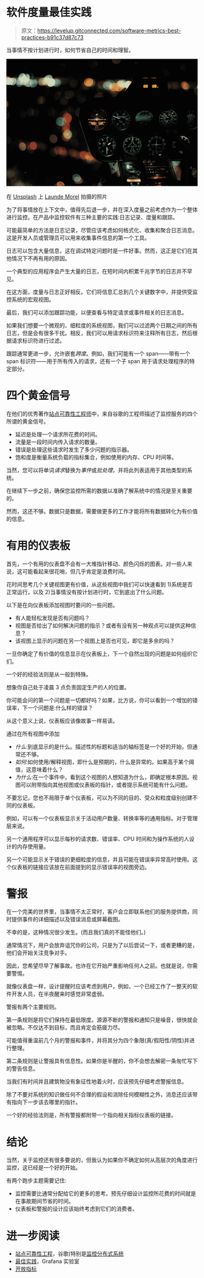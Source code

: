 # 软件度量最佳实践

> 原文：<https://levelup.gitconnected.com/software-metrics-best-practices-b91c37d87c73>

当事情不按计划进行时，如何节省自己的时间和理智。

![](img/bbcd06756af05bf15b22fe00f805524b.png)

在 [Unsplash](https://unsplash.com/?utm_source=unsplash&utm_medium=referral&utm_content=creditCopyText) 上 [Launde Morel](https://unsplash.com/@laundemrl?utm_source=unsplash&utm_medium=referral&utm_content=creditCopyText) 拍摄的照片

为了将事情放在上下文中，值得先后退一步，并在深入度量之前考虑作为一个整体进行监控。在产品中监控软件有三种主要的实践:日志记录、度量和跟踪。

可能最简单的方法是日志记录，尽管应该考虑如何格式化、收集和聚合日志消息。这是开发人员或管理员可以用来收集事件信息的第一个工具。

日志可以包含大量信息，这在调试特定问题时是一件好事。然而，这正是它们在其他情况下不再有用的原因。

一个典型的应用程序会产生大量的日志，在短时间内积累千兆字节的日志并不罕见。

在这方面，度量与日志正好相反。它们将信息汇总到几个关键数字中，并提供受监控系统的宏观视图。

最后，我们可以添加跟踪功能，以便查看与特定请求或事件相关的日志消息。

如果我们想要一个微观的、细粒度的系统视图，我们可以过滤两个日期之间的所有日志，但是会有很多干扰。相反，我们可以用请求标识符来注释所有日志，然后根据请求标识符进行过滤。

跟踪通常更进一步，允许嵌套*跨度*。例如，我们可能有一个 span——带有一个 span 标识符——用于所有传入的请求，还有一个子 span 用于请求处理程序的特定部分。

# 四个黄金信号

在他们的优秀著作[站点可靠性工程师](https://sre.google/sre-book/table-of-contents/)中，来自谷歌的工程师描述了监控服务的四个所谓的黄金信号。

*   延迟是处理一个请求所花费的时间。
*   流量是一段时间内传入请求的数量。
*   错误是处理这些请求时发生了多少问题的指示器。
*   饱和度是衡量系统负载的指标集合，例如使用的内存、CPU 时间等。

当然，您可以将单词*请求*替换为*事件*或*批处理*，并将此列表适用于其他类型的系统。

在继续下一步之前，确保您监控所需的数据以准确了解系统中的情况是至关重要的。

然而，这还不够。数据只是数据，需要做更多的工作才能将所有数据转化为有价值的信息。

# 有用的仪表板

首先，一个有用的仪表盘不会有一大堆指针移动、颜色闪烁的图表。对一些人来说，这可能看起来很花哨，但几乎肯定是浪费时间。

花时间思考几个关键视图更有价值，从这些视图中我们可以快速看到 1)系统是否正常运行，以及 2)当事情没有按计划进行时，它到底出了什么问题。

以下是在向仪表板添加视图时要问的一些问题。

*   有人能轻松发现是否有问题吗？
*   视图是否给出了如何解决问题的指示？或者有没有另一种观点可以提供这种信息？
*   该视图上显示的问题在另一个视图上是否也可见，即它是多余的吗？

一旦你确定了有价值的信息显示在仪表板上，下一个自然出现的问题是如何组织它们。

一个好的经验法则是从一般到特殊。

想象你自己处于凌晨 3 点负责固定生产的人的位置。

你可能会问的第一个问题是一切都好吗？如果，比方说，你可以看到一个增加的错误率，下一个问题是:什么样的错误？

从这个意义上说，仪表板应该像故事一样易读。

通过在所有视图中添加

*   *什么*:到底显示的是什么。描述性的标题和适当的轴标签是一个好的开始，但通常还不够。
*   *如何*:如何使用/解释视图，即什么是预期的，什么是异常的。如果高于某个阈值，这意味着什么？
*   *为什么*:在一个事件中，看到这个视图的人想知道为什么，即确定根本原因。视图可以附带指向其他视图或仪表板的指针，或者提示系统可能有什么问题。

不要忘记，您也不局限于单个仪表板，可以为不同的目的、受众和粒度级别创建不同的仪表板。

例如，可以有一个仪表板显示关于活动用户数量、转换率等的通用指标。对于管理层来说。

另一个通用程序可以显示每秒的请求数、错误率、CPU 时间和为操作系统的人设计的内存使用量。

另一个可能显示关于错误的更细粒度的信息，并且可能在错误率异常高时使用。这个仪表板的链接应该放在前面提到的显示错误率的视图旁边。

# 警报

在一个完美的世界里，当事情不太正常时，客户会立即联系他们的服务提供商，同时提供事件的详细描述以及错误消息或屏幕截图。

不幸的是，这种情况很少发生。(而且我们真的不能怪他们。)

通常情况下，用户会放弃诅咒你的公司，只是为了以后尝试一下，或者更糟的是，他们会开始关注竞争对手。

因此，您希望尽早了解事故。也许在它开始严重影响任何人之前。也就是说，你需要警惕。

就像仪表盘一样，设计提醒时应该考虑到用户，例如，一个已经工作了一整天的软件开发人员，在半夜醒来时感觉非常虚弱。

警报有两个主要规则。

第一条规则是将它们保持在最低限度。源源不断的警报和通知只是噪音，很快就会被忽略。不仅达不到目标，而且肯定会筋疲力尽。

可能值得重温前几个月的警报和事件，并将其分为四个象限(真/假阳性/阴性)并进行整理。

第二条规则是让警报具有信息性。如果你是半醒的，你不会想去解密一条匆忙写下的警告信息。

当我们有时间并且建筑物没有象征性地着火时，应该预先仔细考虑警报信息。

除了不要对系统的知识做任何不合理的假设和消除任何模糊性之外，消息还应该带有指向下一步该去哪里的指针。

一个好的经验法则是，所有警报都附带一个指向相关指标仪表板的链接。

# 结论

当然，关于监控还有很多要说的，但我认为如果你不确定如何从高层次的角度进行监控，这已经是一个好的开始。

有两个跑步主题需要记住:

*   监控需要比通常分配给它的更多的思考。预先仔细设计监控所花费的时间就是在事故期间节省的时间。
*   仪表板和警报的设计应该始终考虑到它们的消费者。

# 进一步阅读

*   [站点可靠性工程](https://sre.google/sre-book/table-of-contents/)，谷歌(特别是[监控分布式系统](https://sre.google/sre-book/monitoring-distributed-systems/)
*   [最佳实践](https://grafana.com/docs/grafana/latest/best-practices/)，Grafana 实验室
*   [开放指标](https://openmetrics.io/)